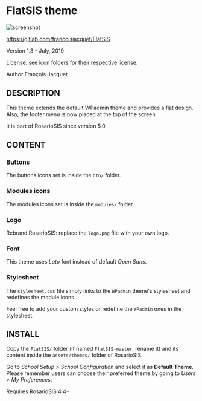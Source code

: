 FlatSIS theme
=============

![screenshot](https://gitlab.com/francoisjacquet/FlatSIS/raw/master/screenshot.png?inline=false)

https://gitlab.com/francoisjacquet/FlatSIS

Version 1.3 - July, 2019

License: see icon folders for their respective license.

Author François Jacquet

DESCRIPTION
-----------
This theme extends the default WPadmin theme and provides a flat design.
Also, the footer menu is now placed at the top of the screen.

It is part of RosarioSIS since version 5.0.

CONTENT
-------

### Buttons

The buttons icons set is inside the `btn/` folder.

### Modules icons

The modules icons set is inside the `modules/` folder.

### Logo

Rebrand RosarioSIS: replace the `logo.png` file with your own logo.

### Font

This theme uses _Lato_ font instead of default _Open Sans_.

### Stylesheet

The `stylesheet.css` file simply links to the `WPadmin` theme's stylesheet
and redefines the module icons.

Feel free to add your custom styles or redefine the `WPadmin` ones in the stylesheet.


INSTALL
-------
Copy the `FlatSIS/` folder (if named `FlatSIS-master`, rename it) and its content inside the `assets/themes/` folder of RosarioSIS.

Go to _School Setup > School Configuration_ and select it as **Default Theme**.
Please remember users can choose their preferred theme by going to _Users > My Preferences_.

Requires RosarioSIS 4.4+

